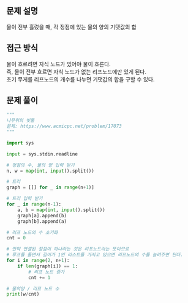 ## 문제 설명
물이 전부 흘렀을 때, 각 정점에 있는 물의 양의 기댓값의 합
## 접근 방식
물이 흐르려면 자식 노드가 있어야 물이 흐른다.  
즉, 물이 전부 흐르면 자식 노드가 없는 리프노드에만 있게 된다.  
초기 무게를 리프노드의 개수를 나누면 기댓값의 합을 구할 수 있다.
## 문제 풀이
```python
"""
나무위의 빗물
문제: https://www.acmicpc.net/problem/17073
"""

import sys

input = sys.stdin.readline

# 정점의 수, 물의 양 입력 받기
n, w = map(int, input().split())

# 트리 
graph = [[] for _ in range(n+1)]

# 트리 입력 받기
for _ in range(n-1):
    a, b = map(int, input().split())
    graph[a].append(b)
    graph[b].append(a)

# 리프 노드의 수 초기화
cnt = 0

# 만약 연결된 정점이 하나라는 것은 리프노드라는 뜻이므로
# 루프를 돌면서 길이가 1인 리스트를 가지고 있으면 리프노드의 수를 늘려주면 된다.
for i in range(2, n+1):
    if len(graph[i]) == 1:
        # 리프 노드 증가
        cnt += 1

# 물의양 / 리프 노드 수 
print(w/cnt)
```
